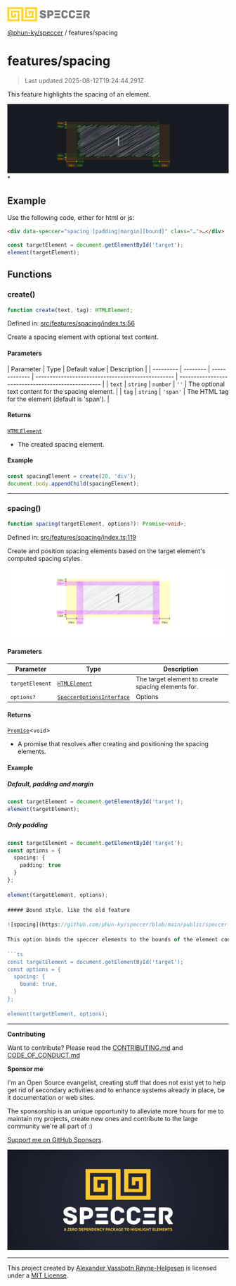 <div><img alt="SPECCER logo" src="https://raw.githubusercontent.com/phun-ky/speccer/main/public/logo-speccer-horizontal-colored-package.svg?raw=true" style="max-height:32px;"/></div>

[@phun-ky/speccer](../README.md) / features/spacing

# features/spacing

> Last updated 2025-08-12T19:24:44.291Z

This feature highlights the spacing of an element.

![pin](https://github.com/phun-ky/speccer/blob/main/public/speccer-spacing-dark.png?raw=true) \*

## Example

Use the following code, either for html or js:

```html
<div data-speccer="spacing [padding|margin][bound]" class="…">…</div>
```

```ts
const targetElement = document.getElementById('target');
element(targetElement);
```

## Functions

### create()

```ts
function create(text, tag): HTMLElement;
```

Defined in:
[src/features/spacing/index.ts:56](https://github.com/phun-ky/speccer/blob/main/src/features/spacing/index.ts#L56)

Create a spacing element with optional text content.

#### Parameters

| Parameter | Type     | Default value | Description                                       |
| --------- | -------- | ------------- | ------------------------------------------------- | -------------------------------------------------- |
| `text`    | `string` | `number`      | `''`                                              | The optional text content for the spacing element. |
| `tag`     | `string` | `'span'`      | The HTML tag for the element (default is 'span'). |

#### Returns

[`HTMLElement`](https://developer.mozilla.org/docs/Web/API/HTMLElement)

- The created spacing element.

#### Example

```ts
const spacingElement = create(20, 'div');
document.body.appendChild(spacingElement);
```

---

### spacing()

```ts
function spacing(targetElement, options?): Promise<void>;
```

Defined in:
[src/features/spacing/index.ts:119](https://github.com/phun-ky/speccer/blob/main/src/features/spacing/index.ts#L119)

Create and position spacing elements based on the target element's computed
spacing styles.

![spacing](https://github.com/phun-ky/speccer/blob/main/public/speccer-spacing-light.png?raw=true)

#### Parameters

| Parameter       | Type                                                                     | Description                                        |
| --------------- | ------------------------------------------------------------------------ | -------------------------------------------------- |
| `targetElement` | [`HTMLElement`](https://developer.mozilla.org/docs/Web/API/HTMLElement)  | The target element to create spacing elements for. |
| `options?`      | [`SpeccerOptionsInterface`](../types/speccer.md#specceroptionsinterface) | Options                                            |

#### Returns

[`Promise`](https://developer.mozilla.org/docs/Web/JavaScript/Reference/Global_Objects/Promise)<`void`>

- A promise that resolves after creating and positioning the spacing elements.

#### Example

##### Default, padding and margin

```ts
const targetElement = document.getElementById('target');
element(targetElement);
```

##### Only padding

````ts
const targetElement = document.getElementById('target');
const options = {
  spacing: {
    padding: true
  }
};

element(targetElement, options);

##### Bound style, like the old feature

![spacing](https://github.com/phun-ky/speccer/blob/main/public/speccer-spacing-bound.png?raw=true)

This option binds the speccer elements to the bounds of the element container.

```ts
const targetElement = document.getElementById('target');
const options = {
  spacing: {
    bound: true,
  }
};

element(targetElement, options);
````

---

**Contributing**

Want to contribute? Please read the
[CONTRIBUTING.md](https://github.com/phun-ky/speccer/blob/main/CONTRIBUTING.md)
and
[CODE_OF_CONDUCT.md](https://github.com/phun-ky/speccer/blob/main/CODE_OF_CONDUCT.md)

**Sponsor me**

I'm an Open Source evangelist, creating stuff that does not exist yet to help
get rid of secondary activities and to enhance systems already in place, be it
documentation or web sites.

The sponsorship is an unique opportunity to alleviate more hours for me to
maintain my projects, create new ones and contribute to the large community
we're all part of :)

[Support me on GitHub Sponsors](https://github.com/sponsors/phun-ky).

![Speccer banner, with logo and slogan: A zero dependency package to annotate or highlight elements](https://github.com/phun-ky/speccer/blob/main/public/speccer-banner.png?raw=true)

---

This project created by [Alexander Vassbotn Røyne-Helgesen](http://phun-ky.net)
is licensed under a [MIT License](https://choosealicense.com/licenses/mit/).
